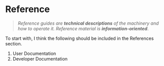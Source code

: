 # Reference

>*Reference guides are **technical descriptions** of the machinery and how to operate it. Reference material is **information-oriented***.

To start with, I think the following should be included in the References section.

1. User Documentation
2. Developer Documentation
